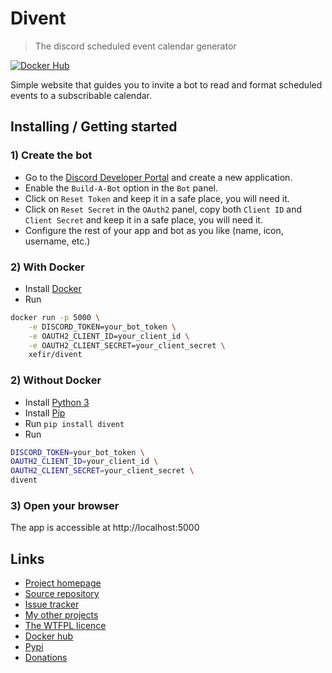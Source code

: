 # Divent
> The discord scheduled event calendar generator

[![Docker Hub](https://img.shields.io/docker/pulls/xefir/divent)](https://hub.docker.com/r/xefir/divent)

Simple website that guides you to invite a bot to read and format scheduled events to a subscribable calendar.

## Installing / Getting started

### 1) Create the bot

- Go to the [Discord Developer Portal](https://discord.com/developers/applications) and create a new application.
- Enable the `Build-A-Bot` option in the `Bot` panel.
- Click on `Reset Token` and keep it in a safe place, you will need it.
- Click on `Reset Secret` in the `OAuth2` panel, copy both `Client ID` and `Client Secret` and keep it in a safe place, you will need it.
- Configure the rest of your app and bot as you like (name, icon, username, etc.)

### 2) With Docker

- Install [Docker](https://docs.docker.com/get-docker/)
- Run
```bash
docker run -p 5000 \
    -e DISCORD_TOKEN=your_bot_token \
    -e OAUTH2_CLIENT_ID=your_client_id \
    -e OAUTH2_CLIENT_SECRET=your_client_secret \
    xefir/divent
```

### 2) Without Docker

- Install [Python 3](https://www.python.org/downloads/)
- Install [Pip](https://pip.pypa.io/en/stable/installation/)
- Run `pip install divent`
- Run
```bash
DISCORD_TOKEN=your_bot_token \
OAUTH2_CLIENT_ID=your_client_id \
OAUTH2_CLIENT_SECRET=your_client_secret \
divent
```

### 3) Open your browser

The app is accessible at http://localhost:5000

## Links

- [Project homepage](https://divent.crystalyx.net/)
- [Source repository](https://git.crystalyx.net/Xefir/Divent)
- [Issue tracker](https://git.crystalyx.net/Xefir/Divent/issues)
- [My other projects](https://git.crystalyx.net/Xefir)
- [The WTFPL licence](http://www.wtfpl.net/)
- [Docker hub](https://hub.docker.com/r/xefir/divent)
- [Pypi](https://pypi.org/project/Divent/)
- [Donations](https://paypal.me/Xefir)
